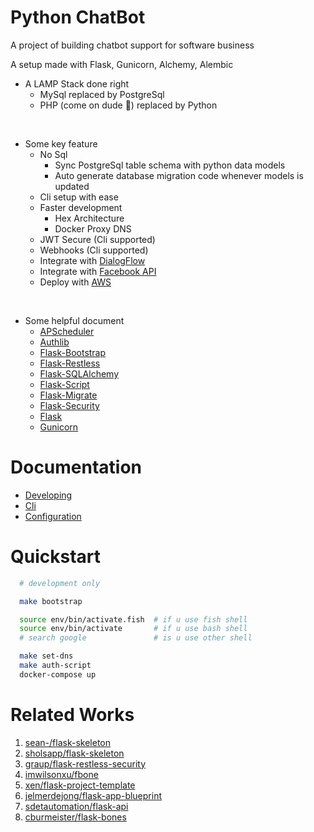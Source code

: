 
# Python ChatBot

A project of building chatbot support for software business

A setup made with Flask, Gunicorn, Alchemy, Alembic

- A LAMP Stack done right
  - MySql replaced by PostgreSql
  - PHP (come on dude 🙂) replaced by Python

<br>

- Some key feature
  - No Sql
    - Sync PostgreSql table schema with python data models
    - Auto generate database migration code whenever models is updated
  - Cli setup with ease
  - Faster development
    - Hex Architecture
    - Docker Proxy DNS
  - JWT Secure (Cli supported)
  - Webhooks (Cli supported)
  - Integrate with [DialogFlow](https://cloud.google.com/dialogflow/docs)
  - Integrate with [Facebook API](https://developers.facebook.com/)
  - Deploy with [AWS](https://aws.amazon.com/?nc2=h_lg)

<br>

- Some helpful document
  - [APScheduler](https://apscheduler.readthedocs.io/en/latest/index.html)
  - [Authlib](https://docs.authlib.org/en/latest/index.html)
  - [Flask-Bootstrap](http://pythonhosted.org/Flask-Bootstrap/)
  - [Flask-Restless](https://flask-restless.readthedocs.org/en/latest/)
  - [Flask-SQLAlchemy](https://flask-sqlalchemy.palletsprojects.com/en/2.x/)
  - [Flask-Script](https://flask-script.readthedocs.org/en/latest/)
  - [Flask-Migrate](https://flask-migrate.readthedocs.io/en/latest/)
  - [Flask-Security](https://pythonhosted.org/Flask-Security/)
  - [Flask](https://flask.palletsprojects.com/en/2.0.x/)
  - [Gunicorn](https://gunicorn.org/)

# Documentation

- [Developing](./docs/developing.md)
- [Cli](./docs/bootstrapping-alembic.md)
- [Configuration](./docs/configuration.md)

# Quickstart

```bash
  # development only

  make bootstrap

  source env/bin/activate.fish  # if u use fish shell
  source env/bin/activate       # if u use bash shell
  # search google               # is u use other shell

  make set-dns
  make auth-script
  docker-compose up
```

# Related Works

  1. [sean-/flask-skeleton](https://github.com/sean-/flask-skeleton)
  2. [sholsapp/flask-skeleton](https://github.com/sholsapp/flask-skeleton)
  3. [graup/flask-restless-security](https://github.com/graup/flask-restless-security)
  4. [imwilsonxu/fbone](https://github.com/imwilsonxu/fbone)
  5. [xen/flask-project-template](https://github.com/xen/flask-project-template)
  6. [jelmerdejong/flask-app-blueprint](https://github.com/jelmerdejong/flask-app-blueprint)
  7. [sdetautomation/flask-api](https://github.com/sdetautomation/flask-api)
  8. [cburmeister/flask-bones](https://github.com/cburmeister/flask-bones)
